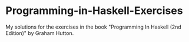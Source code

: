# Programming-in-Haskell-Exercises
My solutions for the exercises in the book "Programming In Haskell (2nd Edition)" by Graham Hutton.
